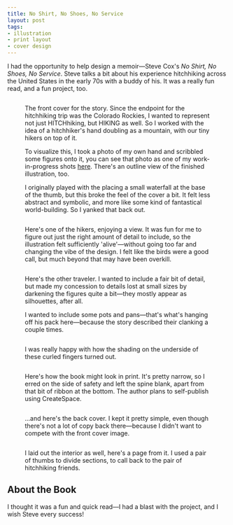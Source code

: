 ```yaml
---
title: No Shirt, No Shoes, No Service
layout: post
tags: 
- illustration
- print layout
- cover design
---
```


I had the opportunity to help design a memoir—Steve Cox's *No Shirt, No Shoes, No Service*. Steve talks a bit about his experience hitchhiking across the United States in the early 70s with a buddy of his. It was a really fun read, and a fun project, too.

<figure>
	<img src="/img/portfolio/no-shirt/no-shirt-cover.png" alt="">
	<figcaption>
		<p>The front cover for the story. Since the endpoint for the hitchhiking trip was the Colorado Rockies, I wanted to represent not just HITCHhiking, but HIKING as well. So I worked with the idea of a hitchhiker's hand doubling as a mountain, with our tiny hikers on top of it.</p>
 		<p>To visualize this, I took a photo of my own hand and scribbled some figures onto it, you can see that photo as one of my work-in-progress shots <a href="http://www.behance.net/wip/286879/537605">here</a>. There's an outline view of the finished illustration, too.</p>
 		<p>I originally played with the placing a small waterfall at the base of the thumb, but this broke the feel of the cover a bit. It felt less abstract and symbolic, and more like some kind of fantastical world-building. So I yanked that back out.</p>
	</figcaption>
</figure>

<figure>
	<img src="/img/portfolio/no-shirt/no-shirt-detail-1.png" alt="">
	<figcaption>
		<p>Here's one of the hikers, enjoying a view. It was fun for me to figure out just the right amount of detail to include, so the illustration felt sufficiently 'alive'—without going too far and changing the vibe of the design. I felt like the birds were a good call, but much beyond that may have been overkill.</p>
	</figcaption>
</figure>

<figure>
	<img src="/img/portfolio/no-shirt/no-shirt-detail-2.png" alt="">
	<figcaption>
		<p>Here's the other traveler. I wanted to include a fair bit of detail, but made my concession to details lost at small sizes by darkening the figures quite a bit—they mostly appear as silhouettes, after all.</p>
		<p>I wanted to include some pots and pans—that's what's hanging off his pack here—because the story described their clanking a couple times.</p>
	</figcaption>
</figure>

<figure>
	<img src="/img/portfolio/no-shirt/no-shirt-detail-3.png" alt="">
	<figcaption>
		<p>I was really happy with how the shading on the underside of these curled fingers turned out.</p>
	</figcaption>
</figure>

<figure>
	<img src="/img/portfolio/no-shirt/no-shirt-jacket.png" alt="">
	<figcaption>
		<p>Here's how the book might look in print. It's pretty narrow, so I erred on the side of safety and left the spine blank, apart from that bit of ribbon at the bottom. The author plans to self-publish using CreateSpace.</p>
	</figcaption>
</figure>

<figure>
	<img src="/img/portfolio/no-shirt/no-shirt-back.png" alt="">
	<figcaption>
		<p>…and here's the back cover. I kept it pretty simple, even though there's not a lot of copy back there—because I didn't want to compete with the front cover image.</p>
	</figcaption>
</figure>

<figure>
	<img src="/img/portfolio/no-shirt/interior-1.png" alt="">
	<figcaption>
		<p>I laid out the interior as well, here's a page from it. I used a pair of thumbs to divide sections, to call back to the pair of hitchhiking friends.</p>
	</figcaption>
</figure>

## About the Book

I thought it was a fun and quick read—I had a blast with the project, and I wish Steve every success!